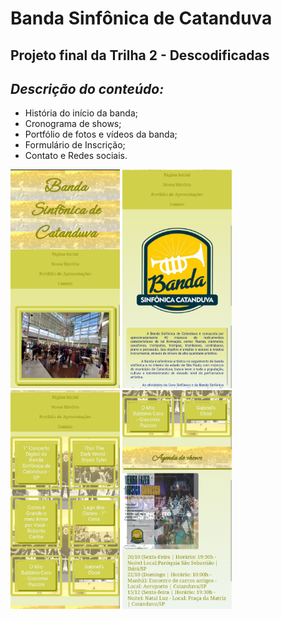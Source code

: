 # Banda Sinfônica de Catanduva
## Projeto final da Trilha 2 - Descodificadas

## _Descrição do conteúdo:_

- História do início da banda;
- Cronograma de shows;
- Portfólio de fotos e vídeos da banda;
- Formulário de Inscrição;
- Contato e Redes sociais.

<img src="images/1.png" height="350px"> <img src="images/2.png" height="350px"> <img src="images/3.png" height="350px"> <img src="images/4.png" height="350px">
